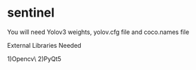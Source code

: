 # sentinel

You will need Yolov3 weights, yolov.cfg file and coco.names file

External Libraries Needed

1)Opencv\\
2)PyQt5

